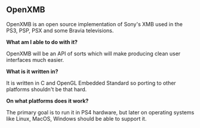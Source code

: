 ## OpenXMB

OpenXMB is an open source implementation of Sony's XMB used in the PS3, PSP, PSX and some Bravia televisions.

**What am I able to do with it?**

OpenXMB will be an API of sorts which will make producing clean user interfaces much easier.

**What is it written in?**

It is written in C and OpenGL Embedded Standard so porting to other platforms shouldn't be that hard.

**On what platforms does it work?**

The primary goal is to run it in PS4 hardware, but later on operating systems like Linux, MacOS, Windows should be able to support it.
